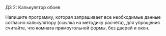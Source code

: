 ДЗ 2: Калькулятор обоев

Напишите программу, которая запрашивает все необходимые данные согласно калькулятору (ссылка на методику расчёта), для упрощения считайте, что комната прямоугольной формы, без дверей и окон.

